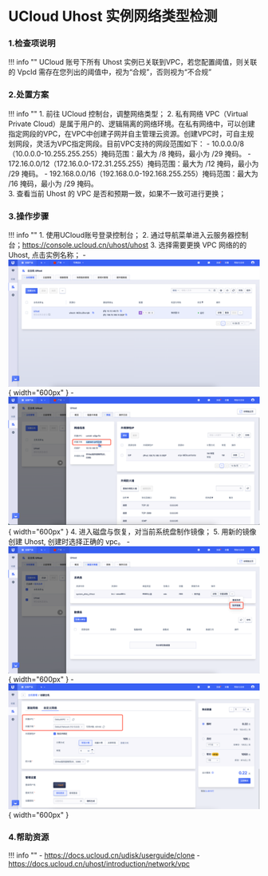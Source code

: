 # UCloud Uhost 实例网络类型检测

### 1.检查项说明
!!! info ""
    UCloud 账号下所有 Uhost 实例已关联到VPC，若您配置阈值，则关联的 VpcId 需存在您列出的阈值中，视为“合规”，否则视为“不合规”

### 2.处置方案
!!! info ""
    1. 前往 UCloud 控制台，调整网络类型；
    2. 私有网络 VPC（Virtual Private Cloud）是属于用户的、逻辑隔离的网络环境。在私有网络中，可以创建指定网段的VPC，在VPC中创建子网并自主管理云资源。创建VPC时，可自主规划网段，灵活为VPC指定网段。目前VPC支持的网段范围如下：
        - 10.0.0.0/8（10.0.0.0-10.255.255.255）掩码范围：最大为 /8 掩码，最小为 /29 掩码。
        - 172.16.0.0/12（172.16.0.0-172.31.255.255）掩码范围：最大为 /12 掩码，最小为 /29 掩码。
        - 192.168.0.0/16（192.168.0.0-192.168.255.255）掩码范围：最大为 /16 掩码，最小为 /29 掩码。    
    3. 查看当前 Uhost 的 VPC 是否和预期一致，如果不一致可进行更换；

### 3.操作步骤
!!! info ""
    1. 使用UCloud账号登录控制台；
    2. 通过导航菜单进入云服务器控制台；https://console.ucloud.cn/uhost/uhost
    3. 选择需要更换 VPC 网络的的 Uhost, 点击实例名称；
        - ![处置方案](../../img/suggest/ucloud/uhost-list.png){ width="600px" }
        - ![处置方案](../../img/suggest/ucloud/eip-network-type.png){ width="600px" }
    4. 进入磁盘与恢复，对当前系统盘制作镜像；
    5. 用新的镜像创建 Uhost, 创建时选择正确的 vpc。
        - ![处置方案](../../img/suggest/ucloud/uhost-clone.png){ width="600px" }
        - ![处置方案](../../img/suggest/ucloud/vhost-select-vpc.png){ width="600px" }

### 4.帮助资源
!!! info ""
    - https://docs.ucloud.cn/udisk/userguide/clone
    - https://docs.ucloud.cn/uhost/introduction/network/vpc
    